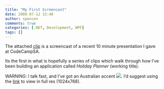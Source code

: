 ```yaml
---
title: "My First Screencast"
date: 2008-07-12 15:48
author: spencen
comments: true
categories: [.NET, Development, WPF]
tags: []
---
```


<P>The attached <A href="http://silverlight.services.live.com/72225/Sync%20Services%20for%20ADO.NET%20Presentation/video.wmv">clip</A> is a screencast of a recent 10 minute presentation I gave at CodeCampSA.</P>
<P>Its the first in what is hopefully a series of clips which walk through how I’ve been building an application called <EM>Holiday Planner</EM> (working title). </P>
<P>WARNING: I talk fast, and I’ve got an Australian accent <IMG src="http://blog.spencen.com/emoticons/smile.png" border=0>. I’d suggest using the <A href="http://silverlight.services.live.com/72225/Sync%20Services%20for%20ADO.NET%20Presentation/video.wmv">link</A> to view in full res (1024x768).</P>

